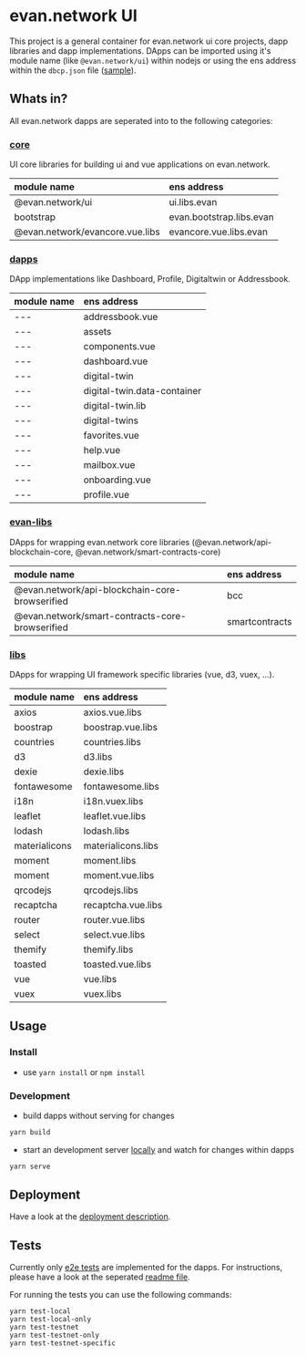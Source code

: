 # evan.network UI

This project is a general container for evan.network ui core projects, dapp libraries and dapp implementations. DApps can be imported using it's module name (like `@evan.network/ui`) within nodejs or using the ens address within the `dbcp.json` file ([sample](./core/evancore.vue.libs/dbcp.json)).

## Whats in?
All evan.network dapps are seperated into to the following categories:

### [core](./core)
UI core libraries for building ui and vue applications on evan.network. 

| module name                        | ens address              |
|:-----------------------------------|:-------------------------|
| @evan.network/ui                   | ui.libs.evan             |
| bootstrap                          | evan.bootstrap.libs.evan |
| @evan.network/evancore.vue.libs    | evancore.vue.libs.evan   |

### [dapps](./dapps)
DApp implementations like Dashboard, Profile, Digitaltwin or Addressbook.

| module name                        | ens address                 |
|:-----------------------------------|:----------------------------|
| ---                                | addressbook.vue             |
| ---                                | assets                      |
| ---                                | components.vue              |
| ---                                | dashboard.vue               |
| ---                                | digital-twin                |
| ---                                | digital-twin.data-container |
| ---                                | digital-twin.lib            |
| ---                                | digital-twins               |
| ---                                | favorites.vue               |
| ---                                | help.vue                    |
| ---                                | mailbox.vue                 |
| ---                                | onboarding.vue              |
| ---                                | profile.vue                 |

### [evan-libs](./evan-libs)
DApps for wrapping evan.network core libraries (@evan.network/api-blockchain-core, @evan.network/smart-contracts-core)

| module name                                     | ens address              |
|:------------------------------------------------|:-------------------------|
| @evan.network/api-blockchain-core-browserified  | bcc                      |
| @evan.network/smart-contracts-core-browserified | smartcontracts           |

### [libs](./libs)
DApps for wrapping UI framework specific libraries (vue, d3, vuex, ...).

| module name                        | ens address              |
|:-----------------------------------|:-------------------------|
| axios                              | axios.vue.libs           |
| boostrap                           | boostrap.vue.libs        |
| countries                          | countries.libs           |
| d3                                 | d3.libs                  |
| dexie                              | dexie.libs               |
| fontawesome                        | fontawesome.libs         |
| i18n                               | i18n.vuex.libs           |
| leaflet                            | leaflet.vue.libs         |
| lodash                             | lodash.libs              |
| materialicons                      | materialicons.libs       |
| moment                             | moment.libs              |
| moment                             | moment.vue.libs          |
| qrcodejs                           | qrcodejs.libs            |
| recaptcha                          | recaptcha.vue.libs       |
| router                             | router.vue.libs          |
| select                             | select.vue.libs          |
| themify                            | themify.libs             |
| toasted                            | toasted.vue.libs         |
| vue                                | vue.libs                 |
| vuex                               | vuex.libs                |

## Usage
### Install
- use `yarn install` or `npm install`

### Development
- build dapps without serving for changes
```bash
yarn build
```

- start an development server [locally](http://localhost:3000/dev.html) and watch for changes within dapps
```bash
yarn serve
```

## Deployment
Have a look at the [deployment description](https://evannetwork.github.io/dev/deployment).

## Tests
Currently only [e2e tests](./tests-e2e) are implemented for the dapps. For instructions, please have a look at the seperated [readme file](.tests-e2e).

For running the tests you can use the following commands:
```
yarn test-local
yarn test-local-only
yarn test-testnet
yarn test-testnet-only
yarn test-testnet-specific
```